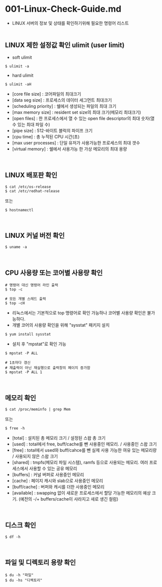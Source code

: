 # 001-Linux-Check-Guide.md
- LINUX 서버의 정보 및 상태를 확인하기위해 필요한 명령어 리스트
<br><br>

## LINUX 제한 설정값 확인 ulimit (user limit)
- soft ulimit
```
$ ulimit -a
```
- hard ulimit
```
$ ulimit -aH
```
- [core file size] : 코어파일의 최대크기
- [data seg size] : 프로세스의 데이터 세그먼트 최대크기
- [scheduling priority] : 쉘에서 생성되는 파일의 최대 크기
- [max memory size] : resident set size의 최대 크기(메모리 최대크기)
- [open files] : 한 프로세스에서 열 수 있는 open file descriptor의 최대 숫자(열수 있는 최대 파일 수)
- [pipe size] : 512-바이트 블럭의 파이프 크기
- [cpu time] : 총 누적된 CPU 시간(초)
- [max user processes] : 단일 유저가 사용가능한 프로세스의 최대 갯수
- [virtual memory] : 쉘에서 사용가능 한 가상 메모리의 최대 용량
<br>

## LINUX 배포판 확인
```shell
$ cat /etc/os-release
$ cat /etc/redhat-release
```
또는
```shell
$ hostnamectl
```
<br>

## LINUX 커널 버전 확인
```
$ uname -a
```
<br>

## CPU 사용량 또는 코어별 사용량 확인
```shell
# 명령어 대신 명령어 라인 출력
$ top -c

# 모든 개별 스레드 출력
$ top -cH
```
- 리눅스에서는 기본적으로 top 명령어로 확인 가능하나 코어별 사용량 확인은 불가능하다.
- 개별 코어의 사용량 확인을 위해 "sysstat" 패키지 설치
```shell
$ yum install sysstat
```
- 설치 후 "mpstat"로 확인 가능
```shell
$ mpstat -P ALL

# 1초마다 갱신
# 재출력이 아닌 재실행으로 출력창의 페이지 증가함
$ mpstat -P ALL 1
```
<br>

## 메모리 확인
```
$ cat /proc/meminfo | grep Mem
```
또는
```
$ free -h
```
- [total] : 설치된 총 메모리 크기 / 설정된 스왑 총 크기
- [used] : total에서 free, buff/cache를 뺀 사용중인 메모리. / 사용중인 스왑 크기
- [free] : total에서 used와 buff/cahce를 뺀 실제 사용 가능한 여유 있는 메모리량 / 사용되지 않은 스왑 크기
- [shared] : tmpfs(메모리 파일 시스템), ramfs 등으로 사용되는 메모리. 여러 프로세스에서 사용할 수 있는 공유 메모리
- [buffers] : 커널 버퍼로 사용중인 메모리
- [cache] : 페이지 캐시와 slab으로 사용중인 메모리
- [buff/cache] : 버퍼와 캐시를 더한 사용중인 메모리
- [available] : swapping 없이 새로운 프로세스에서 할당 가능한 메모리의 예상 크기. (예전의 -/+ buffers/cache이 사라지고 새로 생긴 컬럼)
<br>

## 디스크 확인
```
$ df -h
```
<br>

## 파일 및 디렉토리 용량 확인
```
$ du -h "파일"
$ du -hs "디렉토리"
```
<br><br>
